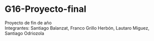 # G16-Proyecto-final
Proyecto de fin de año <br>
Integrantes: Santiago Balanzat, Franco Grillo Herbón, Lautaro Miguez, Santiago Odriozola
